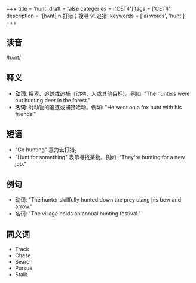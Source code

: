 +++
title = 'hunt'
draft = false
categories = ['CET4']
tags = ['CET4']
description = '[hʌnt] n.打猎；搜寻 vt.追猎'
keywords = ['ai words', 'hunt']
+++

## 读音
/hʌnt/

## 释义
- **动词**: 搜索、追踪或追捕（动物、人或其他目标）。例如: "The hunters were out hunting deer in the forest."
- **名词**: 对动物的追逐或捕猎活动。例如: "He went on a fox hunt with his friends."

## 短语
- "Go hunting" 意为去打猎。
- "Hunt for something" 表示寻找某物。例如: "They're hunting for a new job."

## 例句
- 动词: "The hunter skillfully hunted down the prey using his bow and arrow."
- 名词: "The village holds an annual hunting festival."

## 同义词
- Track
- Chase
- Search
- Pursue
- Stalk
